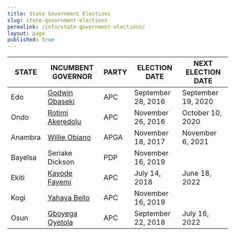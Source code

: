 ```yaml
---
title: State Government Elections
slug: state-government-elections
permalink: /info/state-government-elections/
layout: page
published: true
---
```


STATE | INCUMBENT GOVERNOR | PARTY |ELECTION DATE | NEXT ELECTION DATE
------------------|------------------|------------------|------------------|------------------
Edo | [Godwin Obaseki](/person/godwin-obaseki/ "Godwin Obaseki") | APC | September 28, 2016 |September 19, 2020
Ondo | [Rotimi Akeredolu](/person/oluwarotimi-akeredolu/ "Rotimi Akeredolu") | APC | November 26, 2016 | October 10, 2020
Anambra | [Willie Obiano](/person/willie-obiano/ "Willie Obiano") | APGA | November 18, 2017 | November 6, 2021
Bayelsa | Seriake Dickson | PDP | November 16, 2019 |
Ekiti | [Kayode Fayemi](/person/kayode-fayemi/ "Kayode Fayemi") | APC | July 14, 2018 | June 18, 2022
Kogi | [Yahaya Bello](/person/yahaya-adoza-bello/ "Yahaya Bello") | APC | November 16, 2019 |
Osun | [Gboyega Oyetola](/person/isiaka-adegboyega-oyetola/ "Gboyega Oyetola") | APC | September 22, 2018 | July 16, 2022
